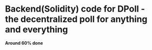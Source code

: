 # Backend(Solidity) code for DPoll - the decentralized poll for anything and everything

**Around 60% done**